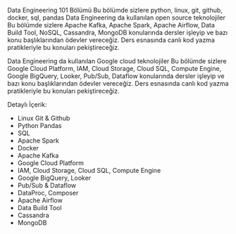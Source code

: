 Data Engineering 101 Bölümü Bu bölümde sizlere python, linux, git, github, docker, sql, pandas Data Engineering da kullanılan open source teknolojiler Bu bölümde sizlere Apache Kafka, Apache Spark, Apache Airflow, Data Build Tool, NoSQL, Cassandra, MongoDB konularında dersler işleyip ve bazı konu başlıklarından ödevler vereceğiz. Ders esnasında canlı kod yazma pratikleriyle bu konuları pekiştireceğiz.

Data Engineering da kullanılan Google cloud teknolojiler Bu bölümde sizlere Google Cloud Platform, IAM, Cloud Storage, Cloud SQL, Compute Engine, Google BigQuery, Looker, Pub/Sub, Dataflow konularında dersler işleyip ve bazı konu başlıklarından ödevler vereceğiz. Ders esnasında canlı kod yazma pratikleriyle bu konuları pekiştireceğiz.

Detaylı İçerik:

- Linux Git & Github 
- Python Pandas
- SQL 
- Apache Spark
- Docker 
- Apache Kafka 
- Google Cloud Platform 
- IAM, Cloud Storage, Cloud SQL, Compute Engine
- Google BigQuery, Looker 
- Pub/Sub & Dataflow 
- DataProc, Composer
- Apache Airflow 
- Data Build Tool 
- Cassandra 
- MongoDB 

